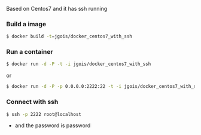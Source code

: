 Based on Centos7 and it has ssh running


### Build a image

```sh
$ docker build -t=jgois/docker_centos7_with_ssh
```

### Run a container

```sh
$ docker run -d -P -t -i jgois/docker_centos7_with_ssh
```

or

```sh
$ docker run -d -P -p 0.0.0.0:2222:22 -t -i jgois/docker_centos7_with_ssh
```

### Connect with ssh

```sh
$ ssh -p 2222 root@localhost
```

 - and the password is password

